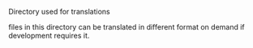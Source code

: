 Directory used for translations

files in this directory can be translated in different format on demand if development requires it.